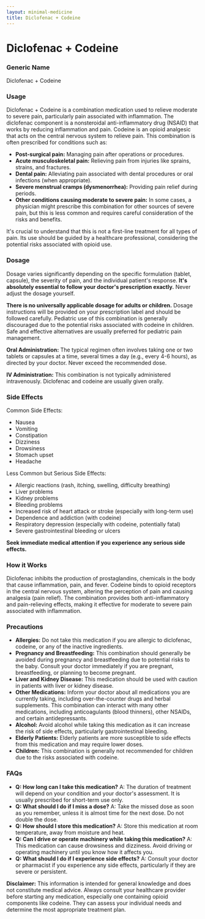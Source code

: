 ```yaml
---
layout: minimal-medicine
title: Diclofenac + Codeine
---
```


# Diclofenac + Codeine
### Generic Name
Diclofenac + Codeine

### Usage

Diclofenac + Codeine is a combination medication used to relieve moderate to severe pain, particularly pain associated with inflammation.  The diclofenac component is a nonsteroidal anti-inflammatory drug (NSAID) that works by reducing inflammation and pain. Codeine is an opioid analgesic that acts on the central nervous system to relieve pain. This combination is often prescribed for conditions such as:

* **Post-surgical pain:**  Managing pain after operations or procedures.
* **Acute musculoskeletal pain:** Relieving pain from injuries like sprains, strains, and fractures.
* **Dental pain:**  Alleviating pain associated with dental procedures or oral infections (when appropriate).
* **Severe menstrual cramps (dysmenorrhea):**  Providing pain relief during periods.
* **Other conditions causing moderate to severe pain:** In some cases, a physician might prescribe this combination for other sources of severe pain, but this is less common and requires careful consideration of the risks and benefits.

It's crucial to understand that this is not a first-line treatment for all types of pain.  Its use should be guided by a healthcare professional, considering the potential risks associated with opioid use.

### Dosage

Dosage varies significantly depending on the specific formulation (tablet, capsule), the severity of pain, and the individual patient's response.  **It's absolutely essential to follow your doctor's prescription exactly.**  Never adjust the dosage yourself.

**There is no universally applicable dosage for adults or children.**  Dosage instructions will be provided on your prescription label and should be followed carefully. Pediatric use of this combination is generally discouraged due to the potential risks associated with codeine in children.  Safe and effective alternatives are usually preferred for pediatric pain management.

**Oral Administration:**  The typical regimen often involves taking one or two tablets or capsules at a time, several times a day (e.g., every 4-6 hours), as directed by your doctor. Never exceed the recommended dose.

**IV Administration:** This combination is not typically administered intravenously. Diclofenac and codeine are usually given orally.


### Side Effects

Common Side Effects:

* Nausea
* Vomiting
* Constipation
* Dizziness
* Drowsiness
* Stomach upset
* Headache


Less Common but Serious Side Effects:

* Allergic reactions (rash, itching, swelling, difficulty breathing)
* Liver problems
* Kidney problems
* Bleeding problems
* Increased risk of heart attack or stroke (especially with long-term use)
* Dependence and addiction (with codeine)
* Respiratory depression (especially with codeine, potentially fatal)
* Severe gastrointestinal bleeding or ulcers


**Seek immediate medical attention if you experience any serious side effects.**


### How it Works

Diclofenac inhibits the production of prostaglandins, chemicals in the body that cause inflammation, pain, and fever. Codeine binds to opioid receptors in the central nervous system, altering the perception of pain and causing analgesia (pain relief).  The combination provides both anti-inflammatory and pain-relieving effects, making it effective for moderate to severe pain associated with inflammation.


### Precautions

* **Allergies:** Do not take this medication if you are allergic to diclofenac, codeine, or any of the inactive ingredients.
* **Pregnancy and Breastfeeding:** This combination should generally be avoided during pregnancy and breastfeeding due to potential risks to the baby.  Consult your doctor immediately if you are pregnant, breastfeeding, or planning to become pregnant.
* **Liver and Kidney Disease:** This medication should be used with caution in patients with liver or kidney disease.
* **Other Medications:**  Inform your doctor about all medications you are currently taking, including over-the-counter drugs and herbal supplements.  This combination can interact with many other medications, including anticoagulants (blood thinners), other NSAIDs, and certain antidepressants.
* **Alcohol:** Avoid alcohol while taking this medication as it can increase the risk of side effects, particularly gastrointestinal bleeding.
* **Elderly Patients:** Elderly patients are more susceptible to side effects from this medication and may require lower doses.
* **Children:** This combination is generally not recommended for children due to the risks associated with codeine.


### FAQs

* **Q: How long can I take this medication?**  A:  The duration of treatment will depend on your condition and your doctor's assessment.  It is usually prescribed for short-term use only.
* **Q: What should I do if I miss a dose?** A: Take the missed dose as soon as you remember, unless it is almost time for the next dose.  Do not double the dose.
* **Q: How should I store this medication?** A: Store this medication at room temperature, away from moisture and heat.
* **Q: Can I drive or operate machinery while taking this medication?** A: This medication can cause drowsiness and dizziness.  Avoid driving or operating machinery until you know how it affects you.
* **Q: What should I do if I experience side effects?** A: Consult your doctor or pharmacist if you experience any side effects, particularly if they are severe or persistent.


**Disclaimer:** This information is intended for general knowledge and does not constitute medical advice. Always consult your healthcare provider before starting any medication, especially one containing opioid components like codeine.  They can assess your individual needs and determine the most appropriate treatment plan.

